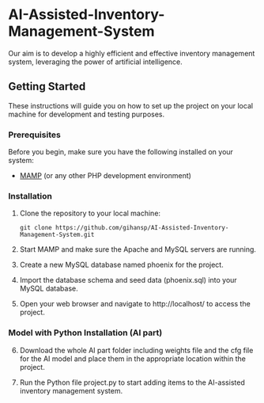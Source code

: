 # AI-Assisted-Inventory-Management-System
Our aim is to develop a highly efficient and effective inventory management system, leveraging the power of artificial intelligence.

## Getting Started

These instructions will guide you on how to set up the project on your local machine for development and testing purposes.

### Prerequisites

Before you begin, make sure you have the following installed on your system:

- [MAMP](https://www.mamp.info/) (or any other PHP development environment)

### Installation

1. Clone the repository to your local machine:

   ```shell
   git clone https://github.com/gihansp/AI-Assisted-Inventory-Management-System.git
2. Start MAMP and make sure the Apache and MySQL servers are running.

3. Create a new MySQL database named phoenix for the project.

4. Import the database schema and seed data (phoenix.sql) into your MySQL database.

5. Open your web browser and navigate to http://localhost/ to access the project.

### Model with Python Installation (AI part)

6. Download the  whole AI part folder including weights file and the cfg file for the AI model and place them in the appropriate location within the project.

7. Run the Python file project.py to start adding items to the AI-assisted inventory management system.
